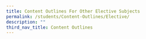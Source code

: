 ```yaml
---
title: Content Outlines For Other Elective Subjects
permalink: /students/Content-Outlines/Elective/
description: ""
third_nav_title: Content Outlines
---
```

